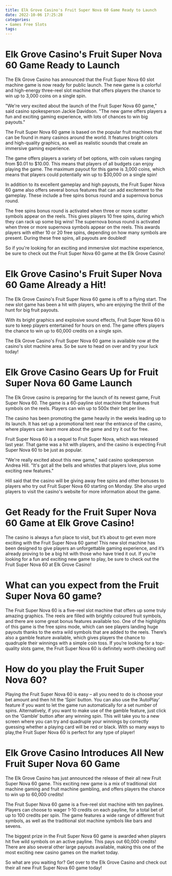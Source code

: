 ```yaml
---
title: Elk Grove Casino's Fruit Super Nova 60 Game Ready to Launch
date: 2022-10-06 17:25:28
categories:
- Games Free Slots
tags:
---
```



#  Elk Grove Casino's Fruit Super Nova 60 Game Ready to Launch

The Elk Grove Casino has announced that the Fruit Super Nova 60 slot machine game is now ready for public launch. The new game is a colorful and high-energy three-reel slot machine that offers players the chance to win up to 3,000 coins on a single spin.

"We're very excited about the launch of the Fruit Super Nova 60 game," said casino spokesperson Jackie Davidson. "The new game offers players a fun and exciting gaming experience, with lots of chances to win big payouts."

The Fruit Super Nova 60 game is based on the popular fruit machines that can be found in many casinos around the world. It features bright colors and high-quality graphics, as well as realistic sounds that create an immersive gaming experience.

The game offers players a variety of bet options, with coin values ranging from $0.01 to $10.00. This means that players of all budgets can enjoy playing the game. The maximum payout for this game is 3,000 coins, which means that players could potentially win up to $30,000 on a single spin!

In addition to its excellent gameplay and high payouts, the Fruit Super Nova 60 game also offers several bonus features that can add excitement to the gameplay. These include a free spins bonus round and a supernova bonus round.

The free spins bonus round is activated when three or more scatter symbols appear on the reels. This gives players 10 free spins, during which they can rack up some big wins! The supernova bonus round is activated when three or more supernova symbols appear on the reels. This awards players with either 10 or 20 free spins, depending on how many symbols are present. During these free spins, all payouts are doubled!

So if you're looking for an exciting and immersive slot machine experience, be sure to check out the Fruit Super Nova 60 game at the Elk Grove Casino!

#  Elk Grove Casino's Fruit Super Nova 60 Game Already a Hit!

The Elk Grove Casino's Fruit Super Nova 60 game is off to a flying start. The new slot game has been a hit with players, who are enjoying the thrill of the hunt for big fruit payouts.

With its bright graphics and explosive sound effects, Fruit Super Nova 60 is sure to keep players entertained for hours on end. The game offers players the chance to win up to 60,000 credits on a single spin.

The Elk Grove Casino's Fruit Super Nova 60 game is available now at the casino's slot machine area. So be sure to head on over and try your luck today!

#  Elk Grove Casino Gears Up for Fruit Super Nova 60 Game Launch

The Elk Grove casino is preparing for the launch of its newest game, Fruit Super Nova 60. The game is a 60-payline slot machine that features fruit symbols on the reels. Players can win up to 500x their bet per line.

The casino has been promoting the game heavily in the weeks leading up to its launch. It has set up a promotional tent near the entrance of the casino, where players can learn more about the game and try it out for free.

Fruit Super Nova 60 is a sequel to Fruit Super Nova, which was released last year. That game was a hit with players, and the casino is expecting Fruit Super Nova 60 to be just as popular.

"We're really excited about this new game," said casino spokesperson Andrea Hill. "It's got all the bells and whistles that players love, plus some exciting new features."

Hill said that the casino will be giving away free spins and other bonuses to players who try out Fruit Super Nova 60 starting on Monday. She also urged players to visit the casino's website for more information about the game.

#  Get Ready for the Fruit Super Nova 60 Game at Elk Grove Casino!

The casino is always a fun place to visit, but it’s about to get even more exciting with the Fruit Super Nova 60 game! This new slot machine has been designed to give players an unforgettable gaming experience, and it’s already proving to be a big hit with those who have tried it out. If you’re looking for a fun and exciting new game to play, be sure to check out the Fruit Super Nova 60 at Elk Grove Casino!

# What can you expect from the Fruit Super Nova 60 game?

The Fruit Super Nova 60 is a five-reel slot machine that offers up some truly amazing graphics. The reels are filled with brightly coloured fruit symbols, and there are some great bonus features available too. One of the highlights of this game is the free spins mode, which can see players landing huge payouts thanks to the extra wild symbols that are added to the reels. There’s also a gamble feature available, which gives players the chance to quadruple their winnings with a simple coin toss. If you’re looking for a top-quality slots game, the Fruit Super Nova 60 is definitely worth checking out!

# How do you play the Fruit Super Nova 60?

Playing the Fruit Super Nova 60 is easy – all you need to do is choose your bet amount and then hit the ‘Spin’ button. You can also use the ‘AutoPlay’ feature if you want to let the game run automatically for a set number of spins. Alternatively, if you want to make use of the gamble feature, just click on the ‘Gamble’ button after any winning spin. This will take you to a new screen where you can try and quadruple your winnings by correctly guessing whether a playing card will be red or black. With so many ways to play,the Fruit Super Nova 60 is perfect for any type of player!

#  Elk Grove Casino Introduces All New Fruit Super Nova 60 Game

The Elk Grove Casino has just announced the release of their all new Fruit Super Nova 60 game. This exciting new game is a mix of traditional slot machine gaming and fruit machine gambling, and offers players the chance to win up to 60,000 credits!

The Fruit Super Nova 60 game is a five-reel slot machine with ten paylines. Players can choose to wager 1-10 credits on each payline, for a total bet of up to 100 credits per spin. The game features a wide range of different fruit symbols, as well as the traditional slot machine symbols like bars and sevens.

The biggest prize in the Fruit Super Nova 60 game is awarded when players hit five wild symbols on an active payline. This pays out 60,000 credits! There are also several other large payouts available, making this one of the most exciting new casino games on the market today.

So what are you waiting for? Get over to the Elk Grove Casino and check out their all new Fruit Super Nova 60 game today!